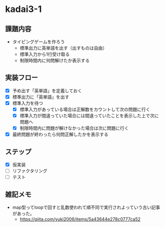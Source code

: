 # kadai3-1
## 課題内容
- タイピングゲームを作ろう
    - 標準出力に英単語を出す（出すものは自由）
    - 標準入力から1行受け取る
    - 制限時間内に何問解けたか表示する

## 実装フロー
- [x] 予め出す「英単語」を定義しておく
- [x] 標準出力に「英単語」を出す
- [x] 標準入力を待つ
    - [x] 標準入力があっている場合は正解数をカウントして次の問題に行く
    - [x] 標準入力が間違っていた場合には間違っていたことを表示した上で次に問題へ
    - [x] 制限時間内に問題が解けなかった場合は次に問題に行く
- [x] 最終問題が終わったら何問正解したかを表示する

## ステップ
- [x] 仮実装
- [ ] リファクタリング
- [ ] テスト

## 雑記メモ
- map型ってloopで回すと乱数使われて順不同で実行されよっていう古い記事があった。
    - https://qiita.com/yuki2006/items/5a43644e278c0777ca52
    